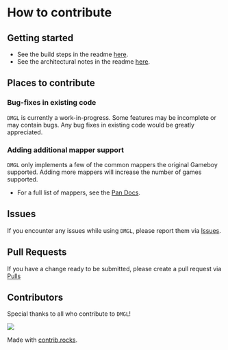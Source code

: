 # How to contribute

## Getting started

* See the build steps in the readme [here](https://github.com/majestic53/dmgl/blob/master/README.md#build-from-source).
* See the architectural notes in the readme [here](https://github.com/majestic53/dmgl/blob/master/src/README.md).

## Places to contribute

### Bug-fixes in existing code

`DMGL` is currently a work-in-progress. Some features may be incomplete or may contain bugs. Any bug fixes in existing code would be greatly appreciated.

### Adding additional mapper support

`DMGL` only implements a few of the common mappers the original Gameboy supported. Adding more mappers will increase the number of games supported.
* For a full list of mappers, see the [Pan Docs](https://gbdev.io/pandocs/MBCs.html).

## Issues

If you encounter any issues while using `DMGL`, please report them via [Issues](https://github.com/majestic53/dmgl/issues).

## Pull Requests

If you have a change ready to be submitted, please create a pull request via [Pulls](https://github.com/majestic53/dmgl/pulls)

## Contributors

Special thanks to all who contribute to `DMGL`!

<a href="https://github.com/majestic53/dmgl/graphs/contributors">
  <img src="https://contrib.rocks/image?repo=majestic53/dmgl" />
</a>

Made with [contrib.rocks](https://contrib.rocks).
